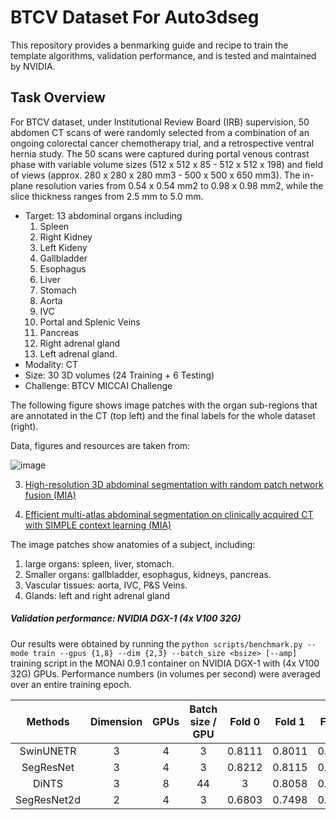 # BTCV Dataset For Auto3dseg

This repository provides a benmarking guide and recipe to train the template algorithms, validation performance, and is tested and maintained by NVIDIA.


## Task Overview

For BTCV dataset, under Institutional Review Board (IRB) supervision, 50 abdomen CT scans of were randomly selected from a combination of an ongoing colorectal cancer chemotherapy trial, and a retrospective ventral hernia study. The 50 scans were captured during portal venous contrast phase with variable volume sizes (512 x 512 x 85 - 512 x 512 x 198) and field of views (approx. 280 x 280 x 280 mm3 - 500 x 500 x 650 mm3). The in-plane resolution varies from 0.54 x 0.54 mm2 to 0.98 x 0.98 mm2, while the slice thickness ranges from 2.5 mm to 5.0 mm. 

- Target: 13 abdominal organs including 
    1. Spleen 
    2. Right Kidney 
    3. Left Kideny 
    4. Gallbladder 
    5. Esophagus 
    6. Liver 
    7. Stomach 
    8. Aorta 
    9. IVC 
    10. Portal and Splenic Veins 
    11. Pancreas 
    12. Right adrenal gland 
    13. Left adrenal gland.
- Modality: CT
- Size: 30 3D volumes (24 Training + 6 Testing)
- Challenge: BTCV MICCAI Challenge

The following figure shows image patches with the organ sub-regions that are annotated in the CT (top left) and the final labels for the whole dataset (right).

Data, figures and resources are taken from: 

![image](https://lh3.googleusercontent.com/pw/AM-JKLX0svvlMdcrchGAgiWWNkg40lgXYjSHsAAuRc5Frakmz2pWzSzf87JQCRgYpqFR0qAjJWPzMQLc_mmvzNjfF9QWl_1OHZ8j4c9qrbR6zQaDJWaCLArRFh0uPvk97qAa11HtYbD6HpJ-wwTCUsaPcYvM=w1724-h522-no?authuser=0)

3. [High-resolution 3D abdominal segmentation with random patch network fusion (MIA)](https://www.sciencedirect.com/science/article/abs/pii/S1361841520302589)

4. [Efficient multi-atlas abdominal segmentation on clinically acquired CT with SIMPLE context learning (MIA)](https://www.sciencedirect.com/science/article/abs/pii/S1361841515000766?via%3Dihub)

The image patches show anatomies of a subject, including: 
1. large organs: spleen, liver, stomach. 
2. Smaller organs: gallbladder, esophagus, kidneys, pancreas. 
3. Vascular tissues: aorta, IVC, P&S Veins. 
4. Glands: left and right adrenal gland

##### Validation performance: NVIDIA DGX-1 (4x V100 32G)

Our results were obtained by running the `python scripts/benchmark.py --mode train --gpus {1,8} --dim {2,3} --batch_size <bsize> [--amp]` training script in the MONAI 0.9.1 container on NVIDIA DGX-1 with (4x V100 32G) GPUs. Performance numbers (in volumes per second) were averaged over an entire training epoch.

| Methods| Dimension | GPUs | Batch size / GPU | Fold 0 | Fold 1 | Fold 2 | Fold 3 | Fold 4 |
|:------:|:---------:|:----:|:----------------:|:------:|:------:|:------:|:------:|:------:|
| SwinUNETR | 3 | 4 | 3 | 0.8111 | 0.8011 | 0.6712 | 0.6301 | 0.7239 | 0.7275 |
| SegResNet | 3 | 4 | 3 | 0.8212 | 0.8115 | 0.6848 | 0.6377 | 0.7368 | 0.7384 |
| DiNTS | 3 | 8 | 44 | 3 | 0.8058 | 0.7955 | 0.6880 | 0.6281 | 0.7008 | 0.7196 |
|SegResNet2d | 2 | 4 | 3 | 0.6803 | 0.7498 | 0.6188 | 0.6241 | 0.5848 | 0.6516 |
